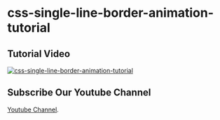 # css-single-line-border-animation-tutorial

## Tutorial Video

[![css-single-line-border-animation-tutorial](https://img.youtube.com/vi//0.jpg)](https://www.youtube.com/watch?v=)

## Subscribe Our Youtube Channel

[Youtube Channel](https://www.youtube.com/channel/UCjES2JX9GvdjJIogM29GPYA?sub_confirmation=1).


